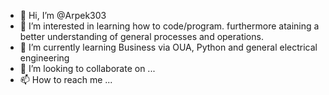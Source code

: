 - 👋 Hi, I’m @Arpek303
- 👀 I’m interested in learning how to code/program. furthermore ataining a better understanding of general processes and operations.
- 🌱 I’m currently learning Business via OUA, Python and general electrical engineering
- 💞️ I’m looking to collaborate on ...
- 📫 How to reach me ...

<!---
Arpek303/Arpek303 is a ✨ special ✨ repository because its `README.md` (this file) appears on your GitHub profile.
You can click the Preview link to take a look at your changes.
--->
